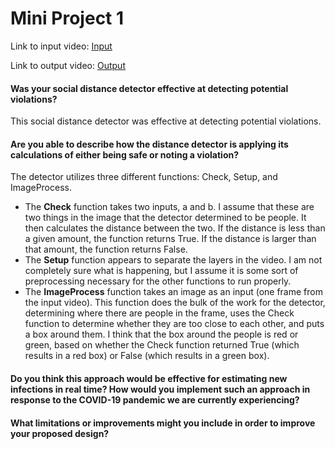 # Mini Project 1

Link to input video: [Input](https://youtu.be/rxEkGZRav0g)

Link to output video: [Output](https://youtu.be/VnRDmG9oNUc)

#### Was your social distance detector effective at detecting potential violations? 

This social distance detector was effective at detecting potential violations. 

#### Are you able to describe how the distance detector is applying its calculations of either being safe or noting a violation?

The detector utilizes three different functions: Check, Setup, and ImageProcess. 

- The **Check** function takes two inputs, a and b. I assume that these are two things in the image that the detector determined to be people. It then calculates the distance between the two. If the distance is less than a given amount, the function returns True. If the distance is larger than that amount, the function returns False.
- The **Setup** function appears to separate the layers in the video. I am not completely sure what is happening, but I assume it is some sort of preprocessing necessary for the other functions to run properly. 
- The **ImageProcess** function takes an image as an input (one frame from the input video). This function does the bulk of the work for the detector, determining where there are people in the frame, uses the Check function to determine whether they are too close to each other, and puts a box around them. I think that the box around the people is red or green, based on whether the Check function returned True (which results in a red box) or False (which results in a green box). 


#### Do you think this approach would be effective for estimating new infections in real time? How would you implement such an approach in response to the COVID-19 pandemic we are currently experiencing?

#### What limitations or improvements might you include in order to improve your proposed design?

